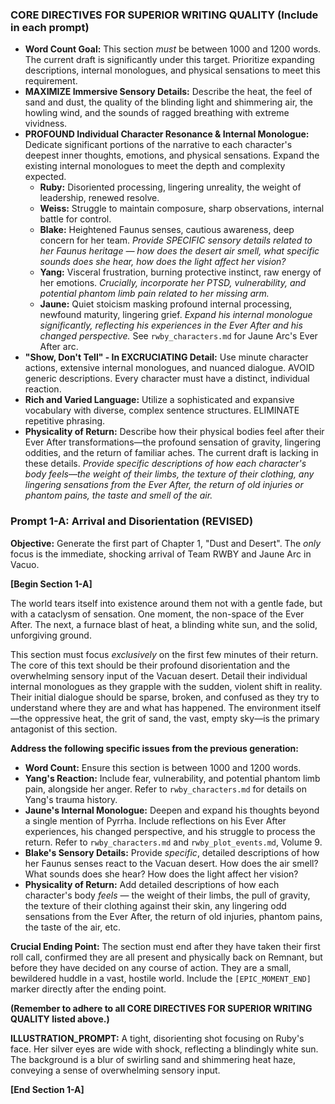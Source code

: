### **CORE DIRECTIVES FOR SUPERIOR WRITING QUALITY (Include in each prompt)**

* **Word Count Goal:** This section *must* be between 1000 and 1200 words. The current draft is significantly under this target.  Prioritize expanding descriptions, internal monologues, and physical sensations to meet this requirement.
* **MAXIMIZE Immersive Sensory Details:** Describe the heat, the feel of sand and dust, the quality of the blinding light and shimmering air, the howling wind, and the sounds of ragged breathing with extreme vividness.
* **PROFOUND Individual Character Resonance & Internal Monologue:** Dedicate significant portions of the narrative to each character's deepest inner thoughts, emotions, and physical sensations.  Expand the existing internal monologues to meet the depth and complexity expected.
  * **Ruby:** Disoriented processing, lingering unreality, the weight of leadership, renewed resolve.
  * **Weiss:** Struggle to maintain composure, sharp observations, internal battle for control.
  * **Blake:** Heightened Faunus senses, cautious awareness, deep concern for her team. *Provide SPECIFIC sensory details related to her Faunus heritage — how does the desert air smell, what specific sounds does she hear, how does the light affect her vision?*
  * **Yang:** Visceral frustration, burning protective instinct, raw energy of her emotions. *Crucially, incorporate her PTSD, vulnerability, and potential phantom limb pain related to her missing arm.*
  * **Jaune:** Quiet stoicism masking profound internal processing, newfound maturity, lingering grief. *Expand his internal monologue significantly, reflecting his experiences in the Ever After and his changed perspective.* See `rwby_characters.md` for Jaune Arc's Ever After arc.
* **"Show, Don't Tell" - In EXCRUCIATING Detail:** Use minute character actions, extensive internal monologues, and nuanced dialogue. AVOID generic descriptions. Every character must have a distinct, individual reaction.
* **Rich and Varied Language:** Utilize a sophisticated and expansive vocabulary with diverse, complex sentence structures. ELIMINATE repetitive phrasing.
* **Physicality of Return:** Describe how their physical bodies feel after their Ever After transformations—the profound sensation of gravity, lingering oddities, and the return of familiar aches.  The current draft is lacking in these details. *Provide specific descriptions of how each character's body feels—the weight of their limbs, the texture of their clothing, any lingering sensations from the Ever After, the return of old injuries or phantom pains, the taste and smell of the air.*

### **Prompt 1-A: Arrival and Disorientation (REVISED)**

**Objective:** Generate the first part of Chapter 1, "Dust and Desert". The *only* focus is the immediate, shocking arrival of Team RWBY and Jaune Arc in Vacuo.

**[Begin Section 1-A]**

The world tears itself into existence around them not with a gentle fade, but with a cataclysm of sensation. One moment, the non-space of the Ever After. The next, a furnace blast of heat, a blinding white sun, and the solid, unforgiving ground.

This section must focus *exclusively* on the first few minutes of their return. The core of this text should be their profound disorientation and the overwhelming sensory input of the Vacuan desert. Detail their individual internal monologues as they grapple with the sudden, violent shift in reality. Their initial dialogue should be sparse, broken, and confused as they try to understand where they are and what has happened. The environment itself—the oppressive heat, the grit of sand, the vast, empty sky—is the primary antagonist of this section.


**Address the following specific issues from the previous generation:**

* **Word Count:** Ensure this section is between 1000 and 1200 words.
* **Yang's Reaction:** Include fear, vulnerability, and potential phantom limb pain, alongside her anger. Refer to `rwby_characters.md` for details on Yang's trauma history.
* **Jaune's Internal Monologue:** Deepen and expand his thoughts beyond a single mention of Pyrrha. Include reflections on his Ever After experiences, his changed perspective, and his struggle to process the return. Refer to `rwby_characters.md` and `rwby_plot_events.md`, Volume 9.
* **Blake's Sensory Details:** Provide *specific*, detailed descriptions of how her Faunus senses react to the Vacuan desert.  How does the air smell? What sounds does she hear? How does the light affect her vision?
* **Physicality of Return:** Add detailed descriptions of how each character's body *feels* — the weight of their limbs, the pull of gravity, the texture of their clothing against their skin, any lingering odd sensations from the Ever After, the return of old injuries, phantom pains, the taste of the air, etc.


**Crucial Ending Point:** The section must end after they have taken their first roll call, confirmed they are all present and physically back on Remnant, but before they have decided on any course of action. They are a small, bewildered huddle in a vast, hostile world.  Include the `[EPIC_MOMENT_END]` marker directly after the ending point.

**(Remember to adhere to all CORE DIRECTIVES FOR SUPERIOR WRITING QUALITY listed above.)**

**ILLUSTRATION_PROMPT:** A tight, disorienting shot focusing on Ruby's face. Her silver eyes are wide with shock, reflecting a blindingly white sun. The background is a blur of swirling sand and shimmering heat haze, conveying a sense of overwhelming sensory input.

**[End Section 1-A]**
